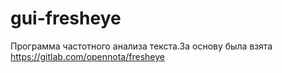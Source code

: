 # gui-fresheye

Программа частотного анализа текста.За основу была взята https://gitlab.com/opennota/fresheye
